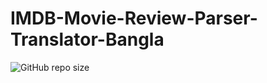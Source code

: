 # IMDB-Movie-Review-Parser-Translator-Bangla

![GitHub repo size](https://img.shields.io/github/repo-size/maifeeulasad/IMDB-Movie-Review-Parser-Translator-Bangla?color=red&style=flat-square)
